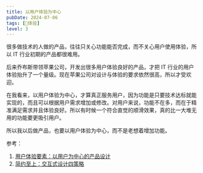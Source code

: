 ```yaml
---
title: 以用户体验为中心
pubDate: 2024-07-06
tags: [💓体验]
level: 3
---
```


很多做技术的人做的产品，往往只关心功能能否完成，而不关心用户使用体验，所以 IT 行业初期的产品都很难用。

后来乔布斯带领苹果公司，开发出很多用户体验良好的产品，才把 IT 行业的用户体验抬升了一个量级。现在苹果公司对设计与体验的要求依然很高，所以才受欢迎。

在我看来，以用户体验为中心，才算真正服务用户，因为功能是只要技术达标就能实现的，而且可以根据用户需求增加或修改。对用户来说，功能不在多，而在于精准满足需求并且体验良好。所以有时候一个符合直觉的顺滑效果，真的比一大堆无用的功能要更吸引用户。

所以我以后做产品，也要以用户体验为中心，而不是老想着增加功能。

参考：

1. [用户体验要素：以用户为中心的产品设计](https://book.douban.com/subject/6523997/)
2. [简约至上：交互式设计四策略](https://book.douban.com/subject/30253370/)
